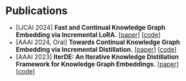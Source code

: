 # Publications

<div class='paper-box-text' style="font-size: larger;" markdown="1">

- [IJCAI 2024] **Fast and Continual Knowledge Graph Embedding via Incremental LoRA.** [[paper](https://arxiv.org/pdf/2407.05705)]
  [[code](https://github.com/seukgcode/FastKGE)]
- [AAAI 2024, Oral] **Towards Continual Knowledge Graph Embedding via Incremental Distillation.** [[paper](https://ojs.aaai.org/index.php/AAAI/article/view/28722)]
  [[code](https://github.com/seukgcode/IncDE)]
- [AAAI 2023] **IterDE: An Iterative Knowledge Distillation Framework for Knowledge Graph Embeddings.** [[paper](https://ojs.aaai.org/index.php/AAAI/article/view/25570)]
  [[code](https://github.com/seukgcode/IterDE)]
</div>
